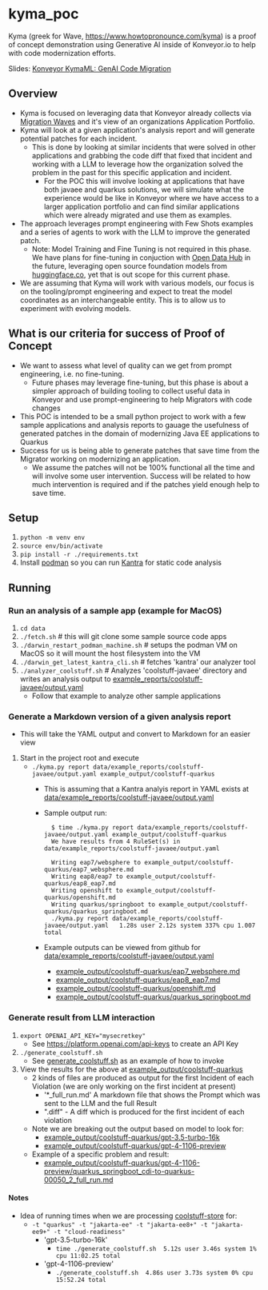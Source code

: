 # kyma_poc

Kyma (greek for Wave, https://www.howtopronounce.com/kyma) is a proof of concept demonstration using Generative AI inside of Konveyor.io to help with code modernization efforts.

Slides: [Konveyor KymaML: GenAI Code Migration](https://docs.google.com/presentation/d/1_HNyHyiM12CF0MOSMOhSp12_9ghUh5tDSFTHLnqN1tE/edit#slide=id.g28c0e0d2936_0_621)

## Overview
* Kyma is focused on leveraging data that Konveyor already collects via [Migration Waves](https://github.com/konveyor/enhancements/tree/master/enhancements/migration-waves) and it's view of an organizations Application Portfolio.
* Kyma will look at a given application's analysis report and will generate potential patches for each incident.
    * This is done by looking at similar incidents that were solved in other applications and grabbing the code diff that fixed that incident and working with a LLM to leverage how the organization solved the problem in the past for this specific application and incident.
        * For the POC this will involve looking at applications that have both javaee and quarkus solutions, we will simulate what the experience would be like in Konveyor where we have access to a larger application portfolio and can find similar applications which were already migrated and use them as examples.
* The approach leverages prompt engineering with Few Shots examples and a series of agents to work with the LLM to improve the generated patch.
    * Note:  Model Training and Fine Tuning is not required in this phase.  We have plans for fine-tuning in conjuction with [Open Data Hub](https://opendatahub.io/) in the future, leveraging open source foundation models from [huggingface.co](https://huggingface.co/), yet that is out scope for this current phase.
* We are assuming that Kyma will work with various models, our focus is on the tooling/prompt engineering and expect to treat the model coordinates as an interchangeable entity.  This is to allow us to experiment with evolving models.

## What is our criteria for success of Proof of Concept
* We want to assess what level of quality can we get from prompt engineering, i.e. no fine-tuning.
    * Future phases may leverage fine-tuning, but this phase is about a simpler approach of building tooling to collect useful data in Konveyor and use prompt-engineering to help Migrators with code changes
* This POC is intended to be a small python project to work with a few sample applications and analysis reports to gauage the usefulness of generated patches in the domain of modernizing Java EE applications to Quarkus
* Success for us is being able to generate patches that save time from the Migrator working on modernizing an application.  
    * We assume the patches will not be 100% functional all the time and will involve some user intervention.  Success will be related to how much intervention is required and if the patches yield enough help to save time.

## Setup
1. `python -m venv env`
2. `source env/bin/activate`
3. `pip install -r ./requirements.txt`
4. Install [podman](https://podman.io/) so you can run [Kantra](https://github.com/konveyor/kantra) for static code analysis

## Running
### Run an analysis of a sample app (example for MacOS)
1. `cd data`
2. `./fetch.sh` # this will git clone some sample source code apps
3. `./darwin_restart_podman_machine.sh` # setups the podman VM on MacOS so it will mount the host filesystem into the VM
4. `./darwin_get_latest_kantra_cli.sh` # fetches 'kantra' our analyzer tool
5. `./analyzer_coolstuff.sh` # Analyzes 'coolstuff-javaee' directory and writes an analysis output to [example_reports/coolstuff-javaee/output.yaml](/data/example_reports/coolstuff-javaee/output.yaml)
    * Follow that example to analyze other sample applications

### Generate a Markdown version of a given analysis report
* This will take the YAML output and convert to Markdown for an easier view
1. Start in the project root and execute
    * `./kyma.py report data/example_reports/coolstuff-javaee/output.yaml example_output/coolstuff-quarkus`
        * This is assuming that a Kantra analyis report in YAML exists at [data/example_reports/coolstuff-javaee/output.yaml](data/example_reports/coolstuff-javaee/output.yaml)
        * Sample output run:

                $ time ./kyma.py report data/example_reports/coolstuff-javaee/output.yaml example_output/coolstuff-quarkus
                We have results from 4 RuleSet(s) in data/example_reports/coolstuff-javaee/output.yaml

                Writing eap7/websphere to example_output/coolstuff-quarkus/eap7_websphere.md
                Writing eap8/eap7 to example_output/coolstuff-quarkus/eap8_eap7.md
                Writing openshift to example_output/coolstuff-quarkus/openshift.md
                Writing quarkus/springboot to example_output/coolstuff-quarkus/quarkus_springboot.md
                ./kyma.py report data/example_reports/coolstuff-javaee/output.yaml   1.28s user 2.12s system 337% cpu 1.007 total
        * Example outputs can be viewed from github for [data/example_reports/coolstuff-javaee/output.yaml](data/example_reports/coolstuff-javaee/output.yaml)
            * [example_output/coolstuff-quarkus/eap7_websphere.md](example_output/coolstuff-quarkus/eap7_websphere.md)
            * [example_output/coolstuff-quarkus/eap8_eap7.md](example_output/coolstuff-quarkus/eap8_eap7.md)
            * [example_output/coolstuff-quarkus/openshift.md](example_output/coolstuff-quarkus/openshift.md)
            * [example_output/coolstuff-quarkus/quarkus_springboot.md](example_output/coolstuff-quarkus/quarkus_springboot.md)

### Generate result from LLM interaction
1. `export OPENAI_API_KEY="mysecretkey"`
    * See https://platform.openai.com/api-keys to create an API Key
2.  `./generate_coolstuff.sh`
    * See [generate_coolstuff.sh](generate_coolstuff.sh) as an example of how to invoke
3. View the results for the above at [example_output/coolstuff-quarkus](example_output/coolstuff-quarkus)
    * 2 kinds of files are produced as output for the first Incident of each Violation (we are only working on the first incident at present)
        * '*_full_run.md' A markdown file that shows the Prompt which was sent to the LLM and the full Result
        * ".diff" - A diff which is produced for the first incident of each violation
    * Note we are breaking out the output based on model to look for:
        * [example_output/coolstuff-quarkus/gpt-3.5-turbo-16k](example_output/coolstuff-quarkus/gpt-3.5-turbo-16k)
        * [example_output/coolstuff-quarkus/gpt-4-1106-preview](example_output/coolstuff-quarkus/gpt-4-1106-preview)
    * Example of a specific problem and result:
        * [example_output/coolstuff-quarkus/gpt-4-1106-preview/quarkus_springboot_cdi-to-quarkus-00050_2_full_run.md](example_output/coolstuff-quarkus/gpt-4-1106-preview/quarkus_springboot_cdi-to-quarkus-00050_2_full_run.md)


#### Notes
* Idea of running times when we are processing [coolstuff-store](https://github.com/deewhyweb/eap-coolstore-monolith/tree/main) for:
    * `-t "quarkus" -t "jakarta-ee" -t "jakarta-ee8+" -t "jakarta-ee9+" -t "cloud-readiness" `
        * 'gpt-3.5-turbo-16k'
            * `time ./generate_coolstuff.sh  5.12s user 3.46s system 1% cpu 11:02.25 total`
        * 'gpt-4-1106-preview'
            * `./generate_coolstuff.sh  4.86s user 3.73s system 0% cpu 15:52.24 total`

